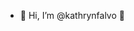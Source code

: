 - 👋 Hi, I’m @kathrynfalvo 💞️


<!---
kathrynfalvo/kathrynfalvo is a ✨ special ✨ repository because its `README.md` (this file) appears on your GitHub profile.
You can click the Preview link to take a look at your changes.
--->
